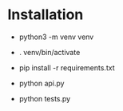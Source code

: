 # Installation

- python3 -m venv venv

- . venv/bin/activate

- pip install -r requirements.txt

- python api.py

- python tests.py
